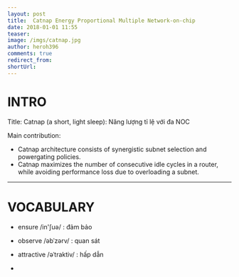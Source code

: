 ```yaml
---
layout: post
title:  Catnap Energy Proportional Multiple Network-on-chip
date: 2018-01-01 11:55
teaser:
image: /imgs/catnap.jpg
author: heroh396
comments: true
redirect_from:
shortUrl: 
---
```


# INTRO

Title: Catnap (a short, light sleep): Năng lượng tỉ lệ với đa NOC

Main contribution:
- Catnap architecture consists of synergistic subnet selection and powergating policies.
- Catnap maximizes the number of consecutive idle cycles in a router, while avoiding performance loss due to overloading a subnet.



---
# VOCABULARY

- ensure /in'ʃuə/	: đảm bảo

- observe /əbˈzərv/	: quan sát 

- attractive /əˈtraktiv/	: hấp dẫn

- 
